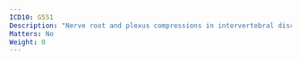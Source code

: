 ```yaml
---
ICD10: G551
Description: "Nerve root and plexus compressions in intervertebral disc disorders"
Matters: No
Weight: 0
---
```

